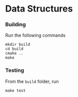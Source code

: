 # Data Structures

### Building
Run the following commands
```
mkdir build
cd build
cmake ..
make
```

### Testing
From the `build` folder, run
```
make test
```
